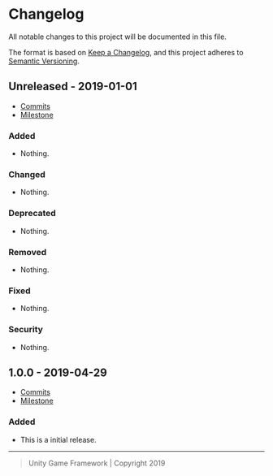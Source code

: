 # Changelog
All notable changes to this project will be documented in this file.

The format is based on [Keep a Changelog](https://keepachangelog.com/en/1.0.0/),
and this project adheres to [Semantic Versioning](https://semver.org/spec/v2.0.0.html).

## Unreleased - 2019-01-01
- [Commits](https://github.com/unity-game-framework/ugf-code-analysis/compare/0.0.0...0.0.0)
- [Milestone](https://github.com/unity-game-framework/ugf-code-analysis/milestone/0?closed=1)

### Added
- Nothing.

### Changed
- Nothing.

### Deprecated
- Nothing.

### Removed
- Nothing.

### Fixed
- Nothing.

### Security
- Nothing.

## 1.0.0 - 2019-04-29
- [Commits](https://github.com/unity-game-framework/ugf-code-analysis/compare/a772469...1.0.0)
- [Milestone](https://github.com/unity-game-framework/ugf-code-analysis/milestone/1?closed=1)

### Added
- This is a initial release.

---
> Unity Game Framework | Copyright 2019
